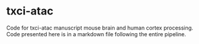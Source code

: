 # txci-atac
Code for txci-atac manuscript mouse brain and human cortex processing. Code presented here is in a markdown file following the entire pipeline.
